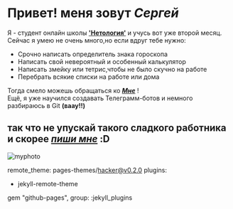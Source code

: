 # Привет! меня зовут *Сергей*
Я - студент онлайн школы **['Нетология'](https://netology.ru/)** и учусь вот уже второй месяц.<br/>
Сейчас я умею не очень много,но если вдруг тебе нужно:<br/>
- Срочно написать определитель знака гороскопа
- Написать свой невероятный и особенный калькулятор
- Написать змейку или тетрис,чтобы не было скучно на работе
- Перебрать всякие списки на работе или дома<br/>

Тогда смело можешь обращаться ко ***[Мне](https://vk.com/sergeiukolov)*** !<br/>
Ещё, я уже научился создавать Телеграмм-ботов и немного разбираюсь в Git **(ваау!!)**<br/>
## так что не упускай такого сладкого работника и скорее ***[пиши мне](https://vk.com/sergeiukolov)*** :D
![myphoto](https://sun9-north.userapi.com/sun9-78/s/v1/ig2/32hkC2JAKmA6i9cxGRTKdnv8kuq0TVPHGUoefWlsFpM5n_c8BEXcak4akbR_ESsdfCxwnnyzYIP37sYulInbj_KF.jpg?size=720x1080&quality=95&type=album)

remote_theme: pages-themes/hacker@v0.2.0
plugins:
- jekyll-remote-theme

gem "github-pages", group: :jekyll_plugins
